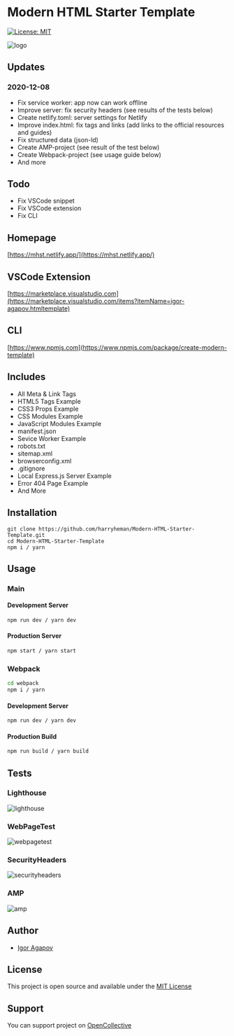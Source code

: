 # Modern HTML Starter Template

[![License: MIT](https://img.shields.io/badge/License-MIT-blue.svg)](https://opensource.org/licenses/MIT)

![logo](https://mhst.netlify.app/img/logo.png)

## Updates

### 2020-12-08

- Fix service worker: app now can work offline
- Improve server: fix security headers (see results of the tests below)
- Create netlify.toml: server settings for Netlify
- Improve index.html: fix tags and links (add links to the official resources and guides)
- Fix structured data (json-ld)
- Create AMP-project (see result of the test below)
- Create Webpack-project (see usage guide below)
- And more

## Todo

- Fix VSCode snippet
- Fix VSCode extension
- Fix CLI

## Homepage

[https://mhst.netlify.app/](https://mhst.netlify.app/)

## VSCode Extension

[https://marketplace.visualstudio.com](https://marketplace.visualstudio.com/items?itemName=igor-agapov.htmltemplate)

## CLI

[https://www.npmjs.com](https://www.npmjs.com/package/create-modern-template)

## Includes

- All Meta & Link Tags
- HTML5 Tags Example
- CSS3 Props Example
- CSS Modules Example
- JavaScript Modules Example
- manifest.json
- Sevice Worker Example
- robots.txt
- sitemap.xml
- browserconfig.xml
- .gitignore
- Local Express.js Server Example
- Error 404 Page Example
- And More

## Installation

```
git clone https://github.com/harryheman/Modern-HTML-Starter-Template.git
cd Modern-HTML-Starter-Template
npm i / yarn
```

## Usage

### Main

#### Development Server

```bash
npm run dev / yarn dev
```

#### Production Server

```bash
npm start / yarn start
```

### Webpack

```bash
cd webpack
npm i / yarn
```

#### Development Server

```bash
npm run dev / yarn dev
```

#### Production Build

```bash
npm run build / yarn build
```

## Tests

### Lighthouse

![lighthouse](https://mhst.netlify.app/img/light-house.png)

### WebPageTest

![webpagetest](https://mhst.netlify.app/img/webpagetest.png)

### SecurityHeaders

![securityheaders](https://mhst.netlify.app/img/securityheaders.png)

### AMP

![amp](https://mhst.netlify.app/img/amp.png)

## Author

- [Igor Agapov](https://github.com/harryheman)

## License

This project is open source and available under the [MIT License](LICENSE)

## Support

You can support project on [OpenCollective](https://opencollective.com/mhst)
